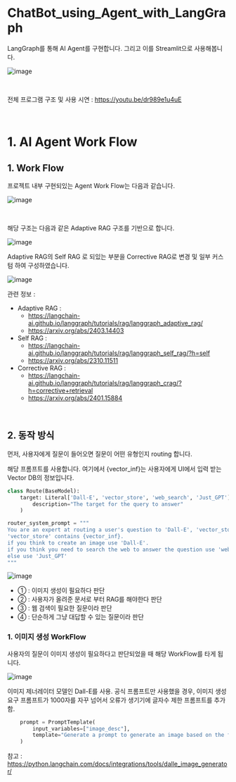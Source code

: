 # ChatBot_using_Agent_with_LangGraph
LangGraph를 통해 AI Agent를 구현합니다. 그리고 이를 Streamlit으로 사용해봅니다.

![image](https://github.com/user-attachments/assets/4df6a34a-214d-441e-9f3d-c023cae89a19)

<br>

전체 프로그램 구조 및 사용 시연 : https://youtu.be/dr989e1u4uE

<br>

# 1. AI Agent Work Flow

## 1. Work Flow

프로젝트 내부 구현되있는 Agent Work Flow는 다음과 같습니다.

![image](https://github.com/user-attachments/assets/d30c5862-dce3-4d03-98a1-eff1688d4319)

<br>

해당 구조는 다음과 같은 Adaptive RAG 구조를 기반으로 합니다.

![image](https://github.com/user-attachments/assets/86bacbc8-d5e7-43f9-9724-36888a4baa4e)

Adaptive RAG의 Self RAG 로 되있는 부분을 Corrective RAG로 변경 및 일부 커스텀 하여 구성하였습니다.

![image](https://github.com/user-attachments/assets/9ffb3fe6-046a-44ca-bdd2-33d3a9f3a7f8)

관련 정보 : 

- Adaptive RAG :
    - https://langchain-ai.github.io/langgraph/tutorials/rag/langgraph_adaptive_rag/
    - https://arxiv.org/abs/2403.14403
- Self RAG :
    - https://langchain-ai.github.io/langgraph/tutorials/rag/langgraph_self_rag/?h=self
    - https://arxiv.org/abs/2310.11511
- Corrective RAG :
    - https://langchain-ai.github.io/langgraph/tutorials/rag/langgraph_crag/?h=corrective+retrieval
    - https://arxiv.org/abs/2401.15884

<br>

## 2. 동작 방식

먼저, 사용자에게 질문이 들어오면 질문이 어떤 유형인지 routing 합니다.

해당 프롬프트를 사용합니다. 여기에서 {vector_inf}는 사용자에게 UI에서 입력 받는 Vector DB의 정보입니다.

```python
class Route(BaseModel):
    target: Literal['Dall-E', 'vector_store', 'web_search', 'Just_GPT'] = Field(
        description="The target for the query to answer"
    )

router_system_prompt = """
You are an expert at routing a user's question to 'Dall-E', 'vector_store', 'Just_GPT' or 'web_search'.
'vector_store' contains {vector_inf}.
if you think to create an image use 'Dall-E'.
if you think you need to search the web to answer the question use 'web_search'
else use 'Just_GPT'
"""
```

![image](https://github.com/user-attachments/assets/0bceb4f7-5b59-403f-903f-ce2ae6f6f32f)

- ① : 이미지 생성이 필요하다 판단
- ② : 사용자가 올려준 문서로 부터 RAG를 해야한다 판단
- ③ : 웹 검색이 필요한 질문이라 판단
- ④ : 단순하게 그냥 대답할 수 있는 질문이라 판단

### 1. 이미지 생성 WorkFlow

사용자의 질문이 이미지 생성이 필요하다고 판단되었을 때 해당 WorkFlow를 타게 됩니다.

![image](https://github.com/user-attachments/assets/de1a079b-bace-4d6f-b368-89e5d46ee322)

이미지 제너레이터 모델인 Dall-E를 사용. 공식 프롬프트만 사용했을 경우, 이미지 생성 요구 프롬프트가 1000자를 자꾸 넘어서 오류가 생기기에 글자수 제한 프롬프트를 추가함.

```python
    prompt = PromptTemplate(
        input_variables=["image_desc"],
        template="Generate a prompt to generate an image based on the following description. Prompt must be length 1000 or less : {image_desc}",
    )
```

참고 : https://python.langchain.com/docs/integrations/tools/dalle_image_generator/
